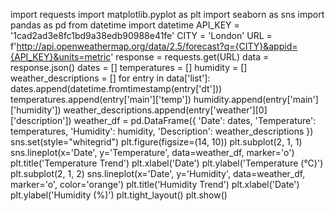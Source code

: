 import requests
import matplotlib.pyplot as plt
import seaborn as sns
import pandas as pd
from datetime import datetime
API_KEY = '1cad2ad3e8fc1bd9a38edb90988e41fe'
CITY = 'London'
URL = f'http://api.openweathermap.org/data/2.5/forecast?q={CITY}&appid={API_KEY}&units=metric'
response = requests.get(URL)
data = response.json()
dates = []
temperatures = []
humidity = []
weather_descriptions = []
for entry in data['list']:
    dates.append(datetime.fromtimestamp(entry['dt']))
    temperatures.append(entry['main']['temp'])
    humidity.append(entry['main']['humidity'])
    weather_descriptions.append(entry['weather'][0]['description'])
weather_df = pd.DataFrame({
    'Date': dates,
    'Temperature': temperatures,
    'Humidity': humidity,
    'Description': weather_descriptions
})
sns.set(style="whitegrid")
plt.figure(figsize=(14, 10))
plt.subplot(2, 1, 1)
sns.lineplot(x='Date', y='Temperature', data=weather_df, marker='o')
plt.title('Temperature Trend')
plt.xlabel('Date')
plt.ylabel('Temperature (°C)')
plt.subplot(2, 1, 2)
sns.lineplot(x='Date', y='Humidity', data=weather_df, marker='o', color='orange')
plt.title('Humidity Trend')
plt.xlabel('Date')
plt.ylabel('Humidity (%)')
plt.tight_layout()
plt.show()

